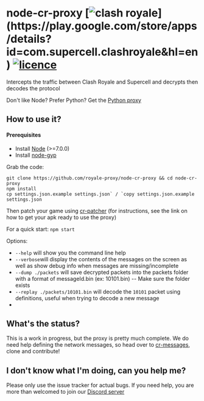 node-cr-proxy [![clash royale](https://img.shields.io/badge/Clash%20Royale-1.8.1-brightgreen.svg?style=flat")](https://play.google.com/store/apps/details?id=com.supercell.clashroyale&hl=en) [![licence](https://img.shields.io/aur/license/yaourt.svg?style=flat)](https://github.com/royale-proxy/node-cr-proxy/blob/master/LICENSE)
=============

Intercepts the traffic between Clash Royale and Supercell and decrypts then decodes the protocol

Don't like Node? Prefer Python? Get the [Python proxy](https://github.com/royale-proxy/cr-proxy)

## How to use it?

#### Prerequisites
* Install [Node](https://nodejs.org/en) (>=7.0.0)
* Install [node-gyp](https://github.com/nodejs/node-gyp)

Grab the code:

```
git clone https://github.com/royale-proxy/node-cr-proxy && cd node-cr-proxy
npm install
cp settings.json.example settings.json` / `copy settings.json.example settings.json
```

Then patch your game using [cr-patcher](https://github.com/royale-proxy/cr-patcher) (for instructions, see the link on how to get your apk ready to use the proxy)

For a quick start: `npm start`

Options:
- `--help` will show you the command line help
- `--verbose`will display the contents of the messages on the screen as well as show debug info when messages are missing/incomplete
- `--dump ./packets` will save decrypted packets into the packets folder with a format of messageId.bin (ex: 10101.bin) -- Make sure the folder exists
-   `--replay ./packets/10101.bin` will decode the `10101` packet using definitions, useful when trying to decode a new message
- 
  

## What's the status?

This is a work in progress, but the proxy is pretty much complete. We do need help defining the network messages, so head over to [cr-messages](https://github.com/royale-proxy/cr-messages), clone and contribute!

## I don't know what I'm doing, can you help me?

Please only use the issue tracker for actual bugs. If you need help, you are more than welcomed to join our [Discord server](https://discord.gg/BuUtGPM)
